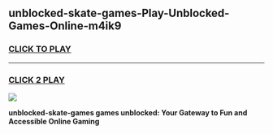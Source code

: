 
## unblocked-skate-games-Play-Unblocked-Games-Online-m4ik9
<h3>
<a href="https://premium76.site?title=unblocked-skate-games&ref=25A">CLICK TO PLAY</a></h3>
<hr>

<h3>
<a href="https://premium76.site?title=unblocked-skate-games&ref=25A">CLICK 2 PLAY</a>
  
</h3>

<a href="https://premium76.site?title=unblocked-skate-games&ref=25A"><img src="https://clearcache.store/games.png"></a>


**unblocked-skate-games games unblocked: Your Gateway to Fun and Accessible Online Gaming**
